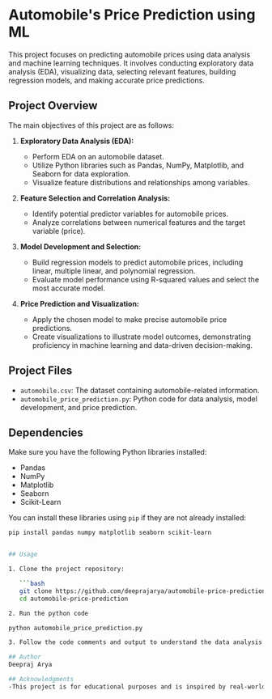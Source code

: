 # Automobile's Price Prediction using ML

This project focuses on predicting automobile prices using data analysis and machine learning techniques. It involves conducting exploratory data analysis (EDA), visualizing data, selecting relevant features, building regression models, and making accurate price predictions.

## Project Overview

The main objectives of this project are as follows:

1. **Exploratory Data Analysis (EDA):**
   - Perform EDA on an automobile dataset.
   - Utilize Python libraries such as Pandas, NumPy, Matplotlib, and Seaborn for data exploration.
   - Visualize feature distributions and relationships among variables.

2. **Feature Selection and Correlation Analysis:**
   - Identify potential predictor variables for automobile prices.
   - Analyze correlations between numerical features and the target variable (price).

3. **Model Development and Selection:**
   - Build regression models to predict automobile prices, including linear, multiple linear, and polynomial regression.
   - Evaluate model performance using R-squared values and select the most accurate model.

4. **Price Prediction and Visualization:**
   - Apply the chosen model to make precise automobile price predictions.
   - Create visualizations to illustrate model outcomes, demonstrating proficiency in machine learning and data-driven decision-making.

## Project Files

- `automobile.csv`: The dataset containing automobile-related information.
- `automobile_price_prediction.py`: Python code for data analysis, model development, and price prediction.

## Dependencies

Make sure you have the following Python libraries installed:

- Pandas
- NumPy
- Matplotlib
- Seaborn
- Scikit-Learn

You can install these libraries using `pip` if they are not already installed:

```bash
pip install pandas numpy matplotlib seaborn scikit-learn


## Usage

1. Clone the project repository:

   ```bash
   git clone https://github.com/deeprajarya/automobile-price-prediction.git
   cd automobile-price-prediction

2. Run the python code

python automobile_price_prediction.py

3. Follow the code comments and output to understand the data analysis and modeling process.

## Author
Deepraj Arya

## Acknowledgments
-This project is for educational purposes and is inspired by real-world data analysis and machine learning projects.

